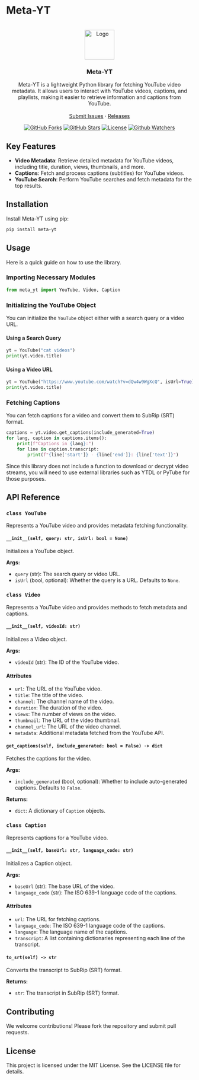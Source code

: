 # Meta-YT
<br />
<div align="center">
  <a href="https://raw.githubusercontent.com/Rystal-Team/Rystal-V6/main/assets/logo.png">
    <img src="https://raw.githubusercontent.com/Rystal-Team/Rystal-V6/main/assets/logo.png" alt="Logo" width="80" height="80">
  </a>
  <h3 align="center">Meta-YT</h3>
  <p align="center">
    Meta-YT is a lightweight Python library for fetching YouTube video metadata. It allows users to interact with YouTube videos, captions, and playlists, making it easier to retrieve information and captions from YouTube.
    <br />
    <br />  
    <a href="https://github.com/Rystal-Team/Meta-YT/issues">Submit Issues</a> · <a href="https://github.com/Rystal-Team/Meta-YT/releases">Releases</a>
  </p>
</div>

<div align="center">

  [![GitHub Forks](https://img.shields.io/github/forks/Rystal-Team/Meta-YT.svg?style=for-the-badge)](https://github.com/Rystal-Team/Meta-YT)
  [![GitHub Stars](https://img.shields.io/github/stars/Rystal-Team/Meta-YT.svg?style=for-the-badge)](https://github.com/Rystal-Team/Meta-YT)
  [![License](https://img.shields.io/github/license/Rystal-Team/Meta-YT.svg?style=for-the-badge)](https://github.com/Rystal-Team/Meta-YT/blob/main/LICENSE)
  [![Github Watchers](https://img.shields.io/github/watchers/Rystal-Team/Meta-YT.svg?style=for-the-badge)](https://github.com/Rystal-Team/Meta-YT)

</div>

## Key Features

- **Video Metadata**: Retrieve detailed metadata for YouTube videos, including title, duration, views, thumbnails, and more.
- **Captions**: Fetch and process captions (subtitles) for YouTube videos.
- **YouTube Search**: Perform YouTube searches and fetch metadata for the top results.

## Installation

Install Meta-YT using pip:

```bash
pip install meta-yt
```

## Usage

Here is a quick guide on how to use the library.

### Importing Necessary Modules

```python
from meta_yt import YouTube, Video, Caption
```

### Initializing the YouTube Object

You can initialize the `YouTube` object either with a search query or a video URL.

#### Using a Search Query

```python
yt = YouTube("cat videos")
print(yt.video.title)
```

#### Using a Video URL

```python
yt = YouTube("https://www.youtube.com/watch?v=dQw4w9WgXcQ", isUrl=True)
print(yt.video.title)
```

### Fetching Captions

You can fetch captions for a video and convert them to SubRip (SRT) format.

```python
captions = yt.video.get_captions(include_generated=True)
for lang, caption in captions.items():
    print(f"Captions in {lang}:")
    for line in caption.transcript:
        print(f"{line['start']} - {line['end']}: {line['text']}")
```

Since this library does not include a function to download or decrypt video streams, you will need to use external libraries such as YTDL or PyTube for those purposes.

## API Reference

### `class YouTube`

Represents a YouTube video and provides metadata fetching functionality.

#### `__init__(self, query: str, isUrl: bool = None)`

Initializes a YouTube object.

**Args:**
- `query` (str): The search query or video URL.
- `isUrl` (bool, optional): Whether the query is a URL. Defaults to `None`.

### `class Video`

Represents a YouTube video and provides methods to fetch metadata and captions.

#### `__init__(self, videoId: str)`

Initializes a Video object.

**Args:**
- `videoId` (str): The ID of the YouTube video.

#### Attributes

- `url`: The URL of the YouTube video.
- `title`: The title of the video.
- `channel`: The channel name of the video.
- `duration`: The duration of the video.
- `views`: The number of views on the video.
- `thumbnail`: The URL of the video thumbnail.
- `channel_url`: The URL of the video channel.
- `metadata`: Additional metadata fetched from the YouTube API.

#### `get_captions(self, include_generated: bool = False) -> dict`

Fetches the captions for the video.

**Args:**
- `include_generated` (bool, optional): Whether to include auto-generated captions. Defaults to `False`.

**Returns:**
- `dict`: A dictionary of `Caption` objects.

### `class Caption`

Represents captions for a YouTube video.

#### `__init__(self, baseUrl: str, language_code: str)`

Initializes a Caption object.

**Args:**
- `baseUrl` (str): The base URL of the video.
- `language_code` (str): The ISO 639-1 language code of the captions.

#### Attributes

- `url`: The URL for fetching captions.
- `language_code`: The ISO 639-1 language code of the captions.
- `language`: The language name of the captions.
- `transcript`: A list containing dictionaries representing each line of the transcript.

#### `to_srt(self) -> str`

Converts the transcript to SubRip (SRT) format.

**Returns:**
- `str`: The transcript in SubRip (SRT) format.

## Contributing

We welcome contributions! Please fork the repository and submit pull requests.

## License

This project is licensed under the MIT License. See the LICENSE file for details.